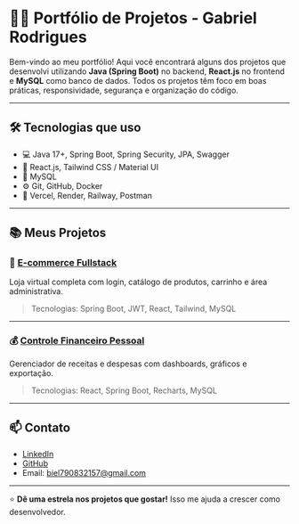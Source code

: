 # 👨‍💻 Portfólio de Projetos - Gabriel Rodrigues

Bem-vindo ao meu portfólio! Aqui você encontrará alguns dos projetos que desenvolvi utilizando **Java (Spring Boot)** no backend, **React.js** no frontend e **MySQL** como banco de dados. Todos os projetos têm foco em boas práticas, responsividade, segurança e organização do código.

---

## 🛠️ Tecnologias que uso

- 💻 Java 17+, Spring Boot, Spring Security, JPA, Swagger
- 🧠 React.js, Tailwind CSS / Material UI
- 🐬 MySQL
- ⚙️ Git, GitHub, Docker
- 🚀 Vercel, Render, Railway, Postman

---

## 📚 Meus Projetos

### 🛒 [E-commerce Fullstack](https://github.com/seuusuario/ecommerce-spring-react)
Loja virtual completa com login, catálogo de produtos, carrinho e área administrativa.

> Tecnologias: Spring Boot, JWT, React, Tailwind, MySQL

---

### 💰 [Controle Financeiro Pessoal](https://github.com/gabrielrodris/controle_financeiro_pessoal.git)
Gerenciador de receitas e despesas com dashboards, gráficos e exportação.

> Tecnologias: React, Spring Boot, Recharts, MySQL

---

## 📫 Contato

- [LinkedIn](https://www.linkedin.com/in/gabriel-rodrigues-7b6912368)
- [GitHub](https://github.com/seuusuario)
- Email: biel790832157@gmail.com

---

⭐ **Dê uma estrela nos projetos que gostar!** Isso me ajuda a crescer como desenvolvedor.
